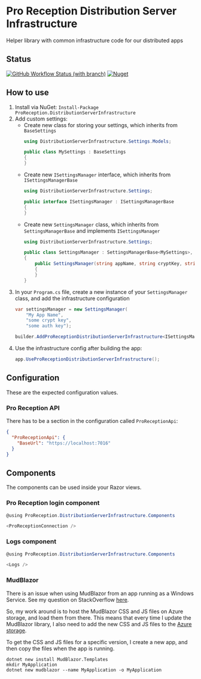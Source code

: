 # Pro Reception Distribution Server Infrastructure
Helper library with common infrastructure code for our distributed apps

## Status
[![GitHub Workflow Status (with branch)](https://img.shields.io/github/actions/workflow/status/ProReception/ProReception.DistributionServerInfrastructure/nuget.yml?branch=main)](https://github.com/ProReception/ProReception.DistributionServerInfrastructure/actions/workflows/nuget.yml?query=branch%3Amain)
[![Nuget](https://img.shields.io/nuget/v/ProReception.DistributionServerInfrastructure)](https://www.nuget.org/packages/ProReception.DistributionServerInfrastructure)

## How to use
1. Install via NuGet: `Install-Package ProReception.DistributionServerInfrastructure`
2. Add custom settings:
   * Create new class for storing your settings, which inherits from `BaseSettings`
     ```csharp
     using DistributionServerInfrastructure.Settings.Models;

     public class MySettings : BaseSettings
     {
     }
     ```
   * Create new `ISettingsManager` interface, which inherits from `ISettingsManagerBase`
     ```csharp
     using DistributionServerInfrastructure.Settings;

     public interface ISettingsManager : ISettingsManagerBase
     {
     }
     ```
   * Create new `SettingsManager` class, which inherits from `SettingsManagerBase` and implements `ISettingsManager`
     ```csharp
     using DistributionServerInfrastructure.Settings;

     public class SettingsManager : SettingsManagerBase<MySettings>, ISettingsManager
     {
         public SettingsManager(string appName, string cryptKey, string authKey) : base(appName, cryptKey, authKey)
         {
         }
     }
     ```
3. In your `Program.cs` file, create a new instance of your `SettingsManager` class, and add the infrastructure configuration
     ```csharp
     var settingsManager = new SettingsManager(
         "My App Name",
         "some crypt key",
         "some auth key");

     builder.AddProReceptionDistributionServerInfrastructure<ISettingsManager, SettingsManager>(settingsManager);
     ```
4. Use the infrastructure config after building the app:
     ```csharp
     app.UseProReceptionDistributionServerInfrastructure();
     ```

## Configuration

These are the expected configuration values.

### Pro Reception API

There has to be a section in the configuration called `ProReceptionApi`:

```json
{
  "ProReceptionApi": {
    "BaseUrl": "https://localhost:7016"
  }
}
```

## Components

The components can be used inside your Razor views.

### Pro Reception login component

```csharp
@using ProReception.DistributionServerInfrastructure.Components

<ProReceptionConnection />
```

### Logs component

```csharp
@using ProReception.DistributionServerInfrastructure.Components

<Logs />
```

### MudBlazor

There is an issue when using MudBlazor from an app running as a Windows Service. See my question on StackOverflow [here](https://stackoverflow.com/questions/73937004/mudblazor-css-and-js-fails-to-load-when-running-as-windows-service).

So, my work around is to host the MudBlazor CSS and JS files on Azure storage, and load them from there. This means that every time I update the MudBlazor library, I also need to add the new CSS and JS files to the [Azure storage](https://portal.azure.com/#@proreception.com/resource/subscriptions/4c45a333-eb90-43f8-a38a-e8b4b257cfb3/resourceGroups/Production/providers/Microsoft.Storage/storageAccounts/proreception/storagebrowser).

To get the CSS and JS files for a specific version, I create a new app, and then copy the files when the app is running.

````shell
dotnet new install MudBlazor.Templates
mkdir MyApplication
dotnet new mudblazor --name MyApplication -o MyApplication
````